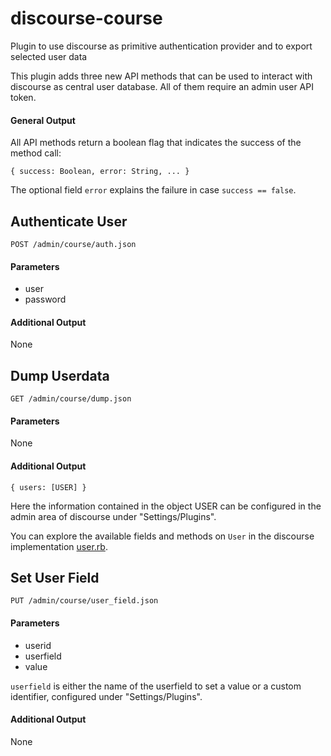 # discourse-course
Plugin to use discourse as primitive authentication provider and to export selected user data

This plugin adds three new API methods that can be used to interact with discourse as central user database. All of them require an admin user API token.

#### General Output
All API methods return a boolean flag that indicates the success of the method call:
~~~
{ success: Boolean, error: String, ... }
~~~

The optional field `error` explains the failure in case `success == false`.

## Authenticate User
~~~
POST /admin/course/auth.json
~~~

#### Parameters
- user
- password

#### Additional Output
None

## Dump Userdata
~~~
GET /admin/course/dump.json
~~~

#### Parameters
None

#### Additional Output
~~~
{ users: [USER] }
~~~

Here the information contained in the object USER can be configured in the admin area of discourse under "Settings/Plugins".

You can explore the available fields and methods on `User` in the discourse implementation [user.rb](https://github.com/discourse/discourse/blob/master/app/models/user.rb).

## Set User Field
~~~
PUT /admin/course/user_field.json
~~~

#### Parameters
- userid
- userfield
- value

`userfield` is either the name of the userfield to set a value or a custom identifier, configured under "Settings/Plugins".

#### Additional Output
None

